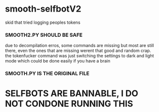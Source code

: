 # smooth-selfbotV2
skid that tried logging peoples tokens

### SMOOTH2.PY SHOULD BE SAFE
due to decompilation erros, some commands are missing but most are still there, even the ones that are missing werent that good and random crap. the tokenfucker command was just switching the settings to dark and light mode which could be done easily if you have a brain

### SMOOTH.PY IS THE ORIGINAL FILE

# SELFBOTS ARE BANNABLE, I DO NOT CONDONE RUNNING THIS
